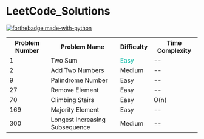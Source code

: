 # LeetCode_Solutions

[![forthebadge made-with-python](http://ForTheBadge.com/images/badges/made-with-python.svg)](https://www.python.org/)

<table style="width:100%">
  
  <tr>
    <th>Problem Number</th>
    <th>Problem Name</th>
    <th>Difficulty</th>
    <th>Time Complexity</th>
  </tr>
  
  <tr>
    <td>1</td>
    <td>Two Sum</td> 
    <td style="color:#00B8A3">Easy</td>
    <td>--</td>
  </tr>
  
  <tr>
    <td>2</td>
    <td>Add Two Numbers</td> 
    <td>Medium</td>
    <td>--</td>
  </tr>
  
  
  <tr>
    <td>9</td>
    <td>Palindrome Number</td> 
    <td>Easy</td>
    <td>--</td>
  </tr>
  
  <tr>
    <td>27</td>
    <td>Remove Element</td> 
    <td>Easy</td>
    <td>--</td>
  </tr>

  <tr>
    <td>70</td>
    <td>Climbing Stairs</td> 
    <td>Easy</td>
    <td>O(n)</td>
  </tr>
  
  <tr>
    <td>169</td>
    <td>Majority Element</td> 
    <td>Easy</td>
    <td>--</td>
  </tr>
  
  <tr>
    <td>300</td>
    <td>Longest Increasing Subsequence</td> 
    <td>Medium</td>
    <td>--</td>
  </tr>
  
</table>
